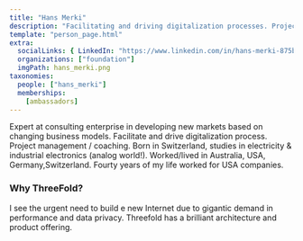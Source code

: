```yaml
---
title: "Hans Merki"
description: "Facilitating and driving digitalization processes. Project management / coaching."
template: "person_page.html"
extra:
  socialLinks: { LinkedIn: "https://www.linkedin.com/in/hans-merki-875b1b15/"}
  organizations: ["foundation"]
  imgPath: hans_merki.png
taxonomies:
  people: ["hans_merki"]
  memberships:
    [ambassadors]
---
```


Expert at consulting enterprise in developing new markets based on changing business models. Facilitate and drive digitalization process. Project management / coaching. Born in Switzerland, studies in electricity & industrial electronics (analog world!). Worked/lived in Australia, USA, Germany,Switzerland. Fourty years of my life worked for USA companies.


### Why ThreeFold?

I see the urgent need to build e new Internet due to gigantic demand in performance and data privacy. Threefold has a brilliant architecture and product offering.